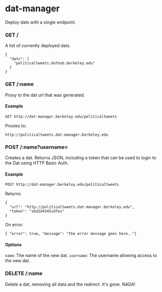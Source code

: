 # dat-manager

Deploy dats with a single endpoint.


### GET /

A list of currently deployed dats.

```
{
  "dats": [
    "politicaltweets.dathub.berkeley.edu"
  ]
}
```

### GET /:name

Proxy to the dat url that was generated.

#### Example

```
GET http://dat-manager.berkeley.edu/politicaltweets
```

Proxies to:

```
http://politicaltweets.dat-manager.berkeley.edu
```

### POST /:name?username=<username>

Creates a dat. Returns JSON, including a token that can be used to login
to the Dat using HTTP Basic Auth.

#### Example

```
POST http://dat-manager.berkeley.edu/politicaltweets
```

Returns

```
{
  "url": "http://politicaltweets.dat-manager.berkeley.edu",
  "token": "sbd2d4345sdfes"
}
```

On error:
```
{ "error": true, "message": "the error message goes here.."}
```

#### Options
`name`: The name of the new dat.
`username`: The username allowing access to the new dat.

### DELETE /:name

Delete a dat, removing all data and the redirect. It's gone. NADA!
